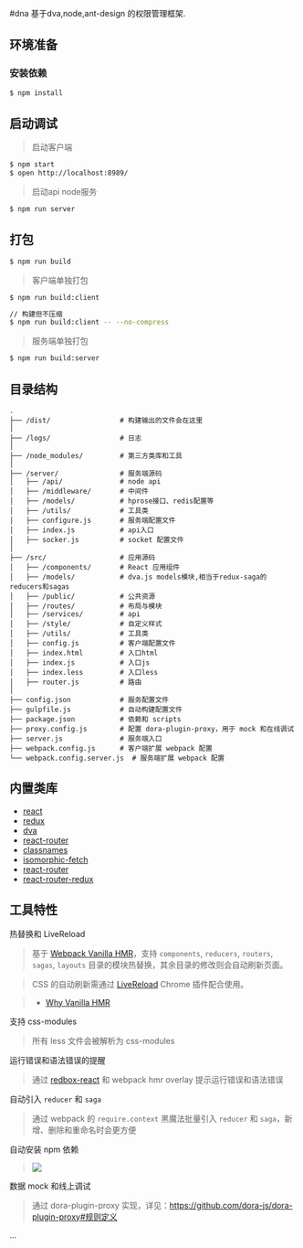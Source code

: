 #dna
基于dva,node,ant-design 的权限管理框架.

## 环境准备

### 安装依赖

```bash
$ npm install
```

## 启动调试

> 启动客户端

```bash
$ npm start
$ open http://localhost:8989/
```
> 启动api node服务

```bash
$ npm run server
```

## 打包

```bash
$ npm run build

```

> 客户端单独打包

```bash
$ npm run build:client

// 构建但不压缩
$ npm run build:client -- --no-compress
```
> 服务端单独打包

```bash
$ npm run build:server

```

## 目录结构

```
.
├── /dist/                 # 构建输出的文件会在这里
│
├── /logs/                 # 日志
│
├── /node_modules/         # 第三方类库和工具
│
├── /server/               # 服务端源码
│   ├── /api/              # node api
│   ├── /middleware/       # 中间件
│   ├── /models/           # hprose接口、redis配置等
│   ├── /utils/            # 工具类
│   ├── configure.js       # 服务端配置文件
│   ├── index.js           # api入口
│   ├── socker.js          # socket 配置文件
│
├── /src/                  # 应用源码
│   ├── /components/       # React 应用组件
│   ├── /models/           # dva.js models模块,相当于redux-saga的reducers和sagas
│   ├── /public/           # 公共资源
│   ├── /routes/           # 布局与模块
│   ├── /services/         # api
│   ├── /style/            # 自定义样式
│   ├── /utils/            # 工具类
│   ├── config.js          # 客户端配置文件
│   ├── index.html         # 入口html
│   ├── index.js           # 入口js
│   ├── index.less         # 入口less
│   ├── router.js          # 路由
│
├── config.json            # 服务配置文件
├── gulpfile.js            # 自动构建配置文件
├── package.json           # 依赖和 scripts
├── proxy.config.js        # 配置 dora-plugin-proxy，用于 mock 和在线调试
├── server.js              # 服务端入口
├── webpack.config.js      # 客户端扩展 webpack 配置
└── webpack.config.server.js  # 服务端扩展 webpack 配置
```

## 内置类库

- [react](https://github.com/facebook/react)
- [redux](https://github.com/reactjs/redux)
- [dva](https://github.com/dvajs/dva)
- [react-router](https://github.com/reactjs/react-router)
- [classnames](https://github.com/JedWatson/classnames)
- [isomorphic-fetch](https://github.com/matthew-andrews/isomorphic-fetch)
- [react-router](https://github.com/reactjs/react-router)
- [react-router-redux](https://github.com/reactjs/react-router-redux)

## 工具特性

热替换和 LiveReload

> 基于 [Webpack Vanilla HMR](https://webpack.github.io/docs/hot-module-replacement-with-webpack.html)，支持 `components`, `reducers`, `routers`, `sagas`, `layouts` 目录的模块热替换，其余目录的修改则会自动刷新页面。

> CSS 的自动刷新需通过 [LiveReload](https://chrome.google.com/webstore/detail/livereload/jnihajbhpnppcggbcgedagnkighmdlei) Chrome 插件配合使用。

> - [Why Vanilla HMR](https://github.com/reactjs/redux/pull/1455)

支持 css-modules

> 所有 less 文件会被解析为 css-modules

运行错误和语法错误的提醒

> 通过 [redbox-react](https://github.com/KeywordBrain/redbox-react) 和 webpack hmr overlay 提示运行错误和语法错误

自动引入 `reducer` 和 `saga`

> 通过 webpack 的 `require.context` 黑魔法批量引入 `reducer` 和 `saga`，新增、删除和重命名时会更方便

自动安装 npm 依赖

> ![](https://camo.githubusercontent.com/898e02d6539900efe65fadbfd15e2a1d7ce4dccf/68747470733a2f2f6f732e616c697061796f626a656374732e636f6d2f726d73706f7274616c2f4b6541474f776a70746a6152684d6d2e676966)

数据 mock 和线上调试

> 通过 dora-plugin-proxy 实现，详见：https://github.com/dora-js/dora-plugin-proxy#规则定义

...

